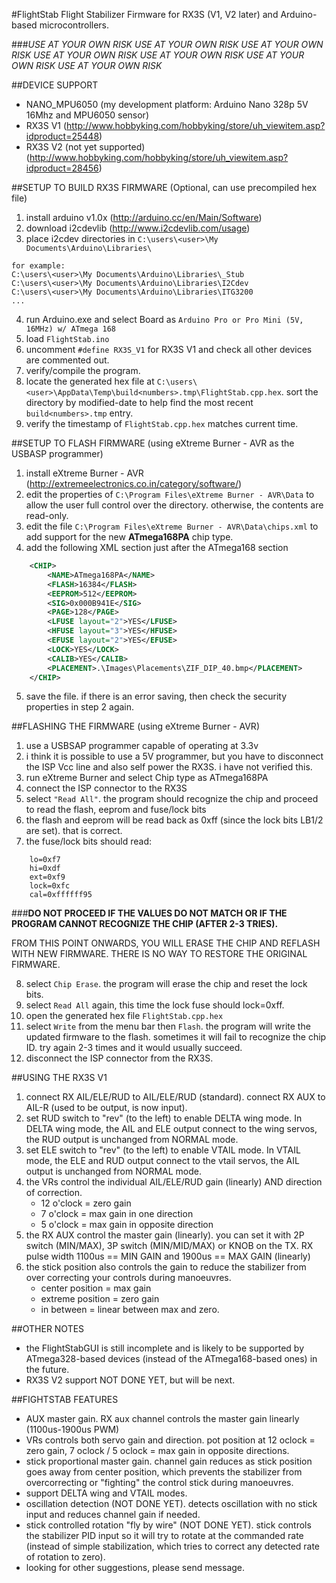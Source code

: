#FlightStab
Flight Stabilizer Firmware for RX3S (V1, V2 later) and Arduino-based microcontrollers.

###*USE AT YOUR OWN RISK  USE AT YOUR OWN RISK  USE AT YOUR OWN RISK  USE AT YOUR OWN RISK  USE AT YOUR OWN RISK  USE AT YOUR OWN RISK  USE AT YOUR OWN RISK*

##DEVICE SUPPORT
* NANO_MPU6050 (my development platform: Arduino Nano 328p 5V 16Mhz and MPU6050 sensor)
* RX3S V1 (http://www.hobbyking.com/hobbyking/store/uh_viewitem.asp?idproduct=25448)
* RX3S V2 (not yet supported) (http://www.hobbyking.com/hobbyking/store/uh_viewitem.asp?idproduct=28456)
 
##SETUP TO BUILD RX3S FIRMWARE (Optional, can use precompiled hex file)
1. install arduino v1.0x (http://arduino.cc/en/Main/Software)
2. download i2cdevlib (http://www.i2cdevlib.com/usage)
3. place i2cdev directories in `C:\users\<user>\My Documents\Arduino\Libraries\`

```
for example:
C:\users\<user>\My Documents\Arduino\Libraries\_Stub
C:\users\<user>\My Documents\Arduino\Libraries\I2Cdev
C:\users\<user>\My Documents\Arduino\Libraries\ITG3200
...
```
4. run Arduino.exe and select Board as `Arduino Pro or Pro Mini (5V, 16MHz) w/ ATmega 168`
5. load `FlightStab.ino`
6. uncomment `#define RX3S_V1` for RX3S V1 and check all other devices are commented out.
7. verify/compile the program.
8. locate the generated hex file at `C:\users\<user>\AppData\Temp\build<numbers>.tmp\FlightStab.cpp.hex`. sort the directory by modified-date to help find the most recent `build<numbers>.tmp` entry.
9. verify the timestamp of `FlightStab.cpp.hex` matches current time.
 
##SETUP TO FLASH FIRMWARE (using eXtreme Burner - AVR as the USBASP programmer)
1. install eXtreme Burner - AVR (http://extremeelectronics.co.in/category/software/)
2. edit the properties of `C:\Program Files\eXtreme Burner - AVR\Data` to allow the user full control over the directory. otherwise, the contents are read-only.
3. edit the file `C:\Program Files\eXtreme Burner - AVR\Data\chips.xml` to add support for the new **ATmega168PA** chip type.
4. add the following XML section just after the ATmega168 section

```xml
	<CHIP>
		<NAME>ATmega168PA</NAME>
		<FLASH>16384</FLASH>
		<EEPROM>512</EEPROM>
		<SIG>0x000B941E</SIG>
		<PAGE>128</PAGE>
		<LFUSE layout="2">YES</LFUSE>
		<HFUSE layout="3">YES</HFUSE>
		<EFUSE layout="2">YES</EFUSE>
		<LOCK>YES</LOCK>
		<CALIB>YES</CALIB>
		<PLACEMENT>.\Images\Placements\ZIF_DIP_40.bmp</PLACEMENT>
	</CHIP>
```
5. save the file. if there is an error saving, then check the security properties in step 2 again.
		
##FLASHING THE FIRMWARE (using eXtreme Burner - AVR)
1. use a USBSAP programmer capable of operating at 3.3v 
2. i think it is possible to use a 5V programmer, but you have to disconnect the ISP Vcc line and also self power the RX3S. i have not verified this.
3. run eXtreme Burner and select Chip type as ATmega168PA
4. connect the ISP connector to the RX3S
5. select `"Read All"`. the program should recognize the chip and proceed to read the flash, eeprom and fuse/lock bits
6. the flash and eeprom will be read back as 0xff (since the lock bits LB1/2 are set). that is correct.
7. the fuse/lock bits should read:

```
    lo=0xf7
    hi=0xdf
    ext=0xf9
    lock=0xfc
    cal=0xffffff95
```

###__DO NOT PROCEED IF THE VALUES DO NOT MATCH OR IF THE PROGRAM CANNOT RECOGNIZE THE CHIP (AFTER 2-3 TRIES).__

FROM THIS POINT ONWARDS, YOU WILL ERASE THE CHIP AND REFLASH WITH NEW FIRMWARE. THERE IS NO WAY TO RESTORE THE ORIGINAL FIRMWARE.

8. select `Chip Erase`. the program will erase the chip and reset the lock bits.
9. select `Read All` again, this time the lock fuse should lock=0xff.
10. open the generated hex file `FlightStab.cpp.hex`
11. select `Write` from the menu bar then `Flash`. the program will write the updated firmware to the flash. sometimes it will fail to recognize the chip ID. try again 2-3 times and it would usually succeed.
12. disconnect the ISP connector from the RX3S.


##USING THE RX3S V1
1. connect RX AIL/ELE/RUD to AIL/ELE/RUD (standard). connect RX AUX to AIL-R (used to be output, is now input).
2. set RUD switch to "rev" (to the left) to enable DELTA wing mode. In DELTA wing mode, the AIL and ELE output connect to the wing servos, the RUD output is unchanged from NORMAL mode.
3. set ELE switch to "rev" (to the left) to enable VTAIL mode. In VTAIL mode, the ELE and RUD output connect to the vtail servos, the AIL output is unchanged from NORMAL mode.
4. the VRs control the individual AIL/ELE/RUD gain (linearly) AND direction of correction.
   * 12 o'clock = zero gain
   * 7 o'clock = max gain in one direction
   * 5 o'clock = max gain in opposite direction
5. the RX AUX control the master gain (linearly). you can set it with 2P switch (MIN/MAX), 3P switch (MIN/MID/MAX) or KNOB on the TX. RX pulse width 1100us == MIN GAIN and 1900us == MAX GAIN (linearly)
6. the stick position also controls the gain to reduce the stabilizer from over correcting your controls during manoeuvres.
   * center position = max gain
   * extreme position = zero gain
   * in between = linear between max and zero.

##OTHER NOTES
* the FlightStabGUI is still incomplete and is likely to be supported by ATmega328-based devices (instead of the ATmega168-based ones) in the future.
* RX3S V2 support NOT DONE YET, but will be next.

##FIGHTSTAB FEATURES
* AUX master gain. RX aux channel controls the master gain linearly (1100us-1900us PWM)
* VRs controls both servo gain and direction. pot position at 12 oclock = zero gain, 7 oclock / 5 oclock = max gain in opposite directions.
* stick proportional master gain. channel gain reduces as stick position goes away from center position, which prevents the stabilizer from overcorrecting or "fighting" the control stick during manoeuvres.
* support DELTA wing and VTAIL modes.
* oscillation detection (NOT DONE YET). detects oscillation with no stick input and reduces channel gain if needed.
* stick controlled rotation "fly by wire" (NOT DONE YET). stick controls the stabilizer PID input so it will try to rotate at the commanded rate (instead of simple stabilization, which tries to correct any detected rate of rotation to zero). 
* looking for other suggestions, please send message.


